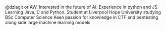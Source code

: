 @dzlagit or AW.
Interested in the future of AI.
Experience in python and JS.
Learning Java, C and Python.
Student at Liverpool Hope University studying BSc Computer Science
Keen passion for knowledge in CTF and pentesting along side large machine learning models
